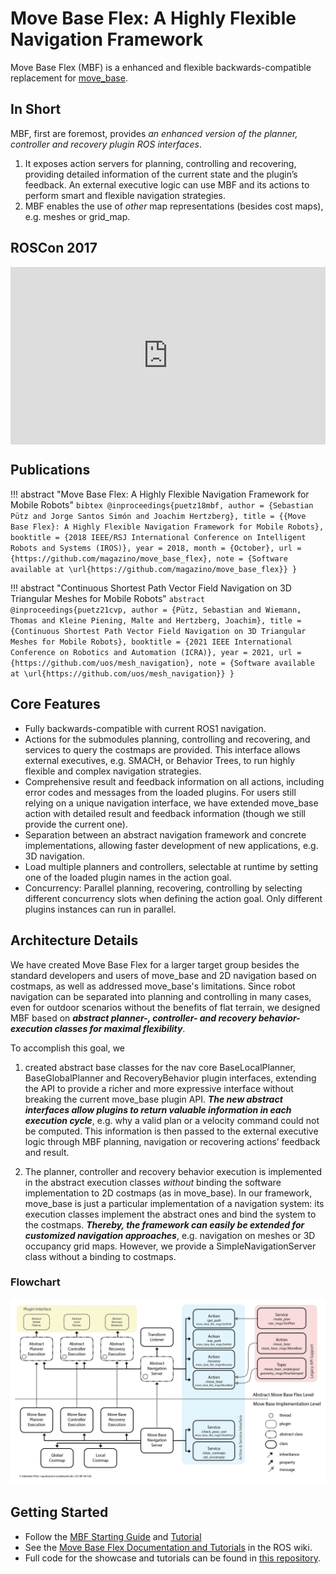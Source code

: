 # Move Base Flex: A Highly Flexible Navigation Framework

Move Base Flex (MBF) is a enhanced and flexible backwards-compatible replacement for [move_base](https://wiki.ros.org/move_base). 

## In Short

MBF, first are foremost, provides *an enhanced version of the planner, controller and recovery plugin ROS interfaces*.

1. It exposes action servers for planning, controlling and recovering, providing detailed information of the current state and the plugin’s feedback. An external executive logic can use MBF and its actions to perform smart and flexible navigation strategies. 
2. MBF enables the use of *other* map representations (besides cost maps), e.g. meshes or grid_map.

## ROSCon 2017

<div style="position:relative;padding-top:56.25%;">
<iframe src="https://player.vimeo.com/video/236174072" width="640" height="360" frameborder="0" allow="autoplay; fullscreen; picture-in-picture" allowfullscreen style="position:absolute;top:0;left:0;width:100%;height:100%;"></iframe>
</div>

## Publications

!!! abstract "Move Base Flex: A Highly Flexible Navigation Framework for Mobile Robots"
    ``` bibtex
    @inproceedings{puetz18mbf,
  		author = {Sebastian Pütz and Jorge Santos Simón and Joachim Hertzberg},
  		title = {{Move Base Flex}: A Highly Flexible Navigation Framework for Mobile Robots},
  		booktitle = {2018 IEEE/RSJ International Conference on Intelligent Robots and Systems (IROS)},
  		year = 2018,
  		month = {October},
  		url = {https://github.com/magazino/move_base_flex},
 		note = {Software available at \url{https://github.com/magazino/move_base_flex}}
	}
	```

!!! abstract "Continuous Shortest Path Vector Field Navigation on 3D Triangular Meshes for Mobile Robots"
	``` abstract
	@inproceedings{puetz21cvp,
    	author = {Pütz, Sebastian and Wiemann, Thomas and Kleine Piening, Malte and Hertzberg, Joachim},
   		title = {Continuous Shortest Path Vector Field Navigation on 3D Triangular Meshes for Mobile Robots},
    	booktitle = {2021 IEEE International Conference on Robotics and Automation (ICRA)},
    	year = 2021,
  		url = {https://github.com/uos/mesh_navigation},
 		note = {Software available at \url{https://github.com/uos/mesh_navigation}}
	}
	```


## Core Features
 
* Fully backwards-compatible with current ROS1 navigation.
* Actions for the submodules planning, controlling and recovering, and services to query the costmaps are provided. This interface allows external executives, e.g. SMACH, or Behavior Trees, to run highly flexible and complex navigation strategies.
* Comprehensive result and feedback information on all actions, including error codes and messages from the loaded plugins. For users still relying on a unique navigation interface, we have extended move_base action with detailed result and feedback information (though we still provide the current one).
* Separation between an abstract navigation framework and concrete implementations, allowing faster development of new applications, e.g. 3D navigation.
* Load multiple planners and controllers, selectable at runtime by setting one of the loaded plugin names in the action goal. 
* Concurrency: Parallel planning, recovering, controlling by selecting different concurrency slots when defining the action goal. Only different plugins instances can run in parallel.

## Architecture Details

We have created Move Base Flex for a larger target group besides the standard developers and users of move_base and 2D navigation based on costmaps, as well as addressed move_base's limitations. Since robot navigation can be separated into planning and controlling in many cases, even for outdoor scenarios without the benefits of flat terrain, we designed MBF based on ***abstract planner-, controller- and recovery behavior-execution classes for maximal flexibility***. 

To accomplish this goal, we 

1. created abstract base classes for the nav core BaseLocalPlanner, BaseGlobalPlanner and RecoveryBehavior plugin interfaces, extending the API to provide a richer and more expressive interface without breaking the current move_base plugin API. 
***The new abstract interfaces allow plugins to return valuable information in each execution cycle***, e.g. why a valid plan or a velocity command could not be computed. This information is then passed to the external executive logic through MBF planning, navigation or recovering actions’ feedback and result. 

2. The planner, controller and recovery behavior execution is implemented in the abstract execution classes *without* binding the software implementation to 2D costmaps (as in move_base). In our framework, move_base is just a particular implementation of a navigation system: its execution classes implement the abstract ones and bind the system to the costmaps. 
***Thereby, the framework can easily be extended for customized navigation approaches***, e.g. navigation on meshes or 3D occupancy grid maps. However, we provide a SimpleNavigationServer class without a binding to costmaps.

### Flowchart
![MBF architecture](./img/move_base_flex.png)

## Getting Started

* Follow the [MBF Starting Guide](./installation.md) and [Tutorial](./tutorials/overview.md)
* See the [Move Base Flex Documentation and Tutorials](https://wiki.ros.org/move_base_flex) in the ROS wiki. 
* Full code for the showcase and tutorials can be found in [this repository](https://github.com/uos/mbf_tutorials).
